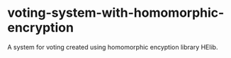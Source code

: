 # voting-system-with-homomorphic-encryption
A system for voting created using homomorphic encyption library HElib.

